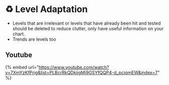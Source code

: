 # ♻ Level Adaptation

* Levels that are irrelevant or levels that have already been hit and tested should be deleted to reduce clutter, only have useful information on your chart.
* Trends are levels too



## Youtube

{% embed url="https://www.youtube.com/watch?v=7XmYzKfPrig&list=PLBcrRkQDkijgMj9GSYfQQP4-d_pciqmEW&index=7" %}
